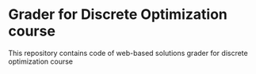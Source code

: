 # Grader for Discrete Optimization course

This repository contains code of web-based solutions grader for discrete optimization course
